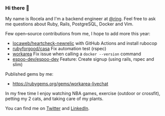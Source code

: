 ### Hi there 👋

<!--
**roseliux/roseliux** is a ✨ _special_ ✨ repository because its `README.md` (this file) appears on your GitHub profile.

Here are some ideas to get you started:

- 🔭 I’m currently working on ...
- 🌱 I’m currently learning ...
- 👯 I’m looking to collaborate on ...
- 🤔 I’m looking for help with ...
- 💬 Ask me about ...
- 📫 How to reach me: ...
- 😄 Pronouns: ...
- ⚡ Fun fact: ...
-->

My name is Rocela and I'm a backend engineer at [@ring](https://www.linkedin.com/company/ring-labs/mycompany/). Feel free to ask me questions about Ruby, Rails, PostgreSQL, Docker and Vim.

Few open–source contributions from me, I hope to add more this year:
- [locaweb/heartcheck-newrelic](https://github.com/locaweb/heartcheck-newrelic/pulls?q=is%3Apr+author%3Aroseliux+) with GitHub Actions and install rubocop
- [rubyforgood/casa](https://github.com/rubyforgood/casa/pull/2825) Fix automation test (rspec)
- [workarea](https://github.com/workarea-commerce/workarea/pull/598) Fix issue when calling a `docker --version` command
- [espoo-dev/espoo-dev](https://github.com/espoo-dev/espoo-dev/pull/374) Feature: Create signup (using rails, rspec and slim)

Published gems by me:
- https://rubygems.org/gems/workarea-livechat


In my free time I enjoy watching NBA games, exercise (outdoor or crossfit), petting my 2 cats, and taking care of my plants. 

You can find me on [Twitter](https://twitter.com/roseliux) and [LinkedIn](https://www.linkedin.com/in/roceladurazo).
